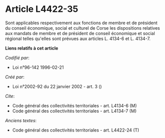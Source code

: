 # Article L4422-35

Sont applicables respectivement aux fonctions de membre et de président du conseil économique, social et culturel de Corse
les dispositions relatives aux mandats de membre et de président de conseil économique et social régional telles qu'elles
sont prévues aux articles L. 4134-6 et L. 4134-7.

**Liens relatifs à cet article**

_Codifié par_:

  - Loi n°96-142 1996-02-21

_Créé par_:

  - Loi n°2002-92 du 22 janvier 2002 - art. 3 ()

_Cite_:

  - Code général des collectivités territoriales - art. L4134-6 (M)
  - Code général des collectivités territoriales - art. L4134-7 (M)

_Anciens textes_:

  - Code général des collectivités territoriales - art. L4422-24 (T)
